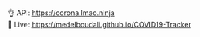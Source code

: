 :ok_hand: API: https://corona.lmao.ninja <br/>
:rocket: Live: https://medelboudali.github.io/COVID19-Tracker